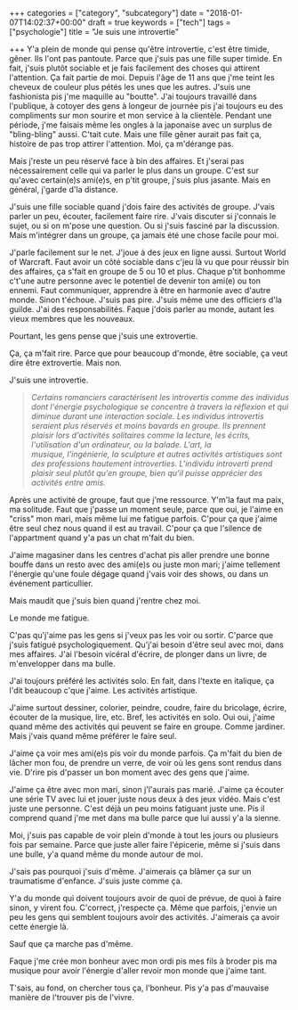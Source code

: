 +++
categories = ["category", "subcategory"]
date = "2018-01-07T14:02:37+00:00"
draft = true
keywords = ["tech"]
tags = ["psychologie"]
title = "Je suis une introvertie"

+++
Y'a plein de monde qui pense qu'être introvertie, c'est être timide, gêner. Ils l'ont pas pantoute. Parce que j'suis pas une fille super timide. En fait, j'suis plutôt sociable et je fais facilement des choses qui attirent l'attention. Ça fait partie de moi. Depuis l'âge de 11 ans que j'me teint les cheveux de couleur plus pétés les unes que les autres. J'suis une fashionista pis j'me maquille au "boutte". J'ai toujours travaillé dans l'publique, à cotoyer des gens à longeur de journée pis j'ai toujours eu des compliments sur mon sourire et mon service à la clientèle. Pendant une période, j'me faisais même les ongles à la japonaise avec un surplus de "bling-bling" aussi. C'tait cute. Mais une fille gêner aurait pas fait ça, histoire de pas trop attirer l'attention. Moi, ça m'dérange pas.

Mais j'reste un peu réservé face à bin des affaires. Et j'serai pas nécessairement celle qui va parler le plus dans un groupe. C'est sur qu'avec certain(e)s ami(e)s, en p'tit groupe, j'suis plus jasante. Mais en général, j'garde d'la distance.

J'suis une fille sociable quand j'dois faire des activités de groupe. J'vais parler un peu, écouter, facilement faire rire. J'vais discuter si j'connais le sujet, ou si on m'pose une question. Ou si j'suis fasciné par la discussion. Mais m'intégrer dans un groupe, ça jamais été une chose facile pour moi. 

J'parle facilement sur le net. J'joue à des jeux en ligne aussi. Surtout World of Warcraft. Faut avoir un côté sociable dans c'jeu là vu que pour réussir bin des affaires, ça s'fait en groupe de 5 ou 10 et plus. Chaque p'tit bonhomme c't'une autre personne avec le potentiel de devenir ton ami(e) ou ton ennemi. Faut communiquer, apprendre à être en harmonie avec d'autre monde. Sinon t'échoue. J'suis pas pire. J'suis même une des officiers d'la guilde. J'ai des responsabilités. Faque j'dois parler au monde, autant les vieux membres que les nouveaux. 

Pourtant, les gens pense que j'suis une extrovertie.

Ça, ça m'fait rire. Parce que pour beaucoup d'monde, être sociable, ça veut dire être extrovertie. Mais non.

J'suis une introvertie.

> _Certains romanciers caractérisent les introvertis comme des individus dont l'énergie psychologique se concentre à travers la réflexion et qui diminue durant une interaction sociale. Les individus introvertis seraient plus réservés et moins bavards en groupe. Ils prennent plaisir lors d'activités solitaires comme la lecture, les écrits, l'utilisation d'un ordinateur, ou la balade. L'art, la musique, l'ingénierie, la sculpture et autres activités artistiques sont des professions hautement introverties. L'individu introverti prend plaisir seul plutôt qu'en groupe, bien qu'il puisse apprécier des activités entre amis._

Après une activité de groupe, faut que j'me ressource. Y'm'la faut ma paix, ma solitude. Faut que j'passe un moment seule, parce que oui, je l'aime en "criss" mon mari, mais même lui me fatigue parfois. C'pour ça que j'aime être seul chez nous quand il est au travail. C'pour ça que l'silence de l'appartment quand y'a pas un chat m'fait du bien.

J'aime magasiner dans les centres d'achat pis aller prendre une bonne bouffe dans un resto avec des ami(e)s ou juste mon mari; j'aime tellement l'énergie qu'une foule dégage quand j'vais voir des shows, ou dans un événement particullier.

Mais maudit que j'suis bien quand j'rentre chez moi.

Le monde me fatigue.

C'pas qu'j'aime pas les gens si j'veux pas les voir ou sortir. C'parce que j'suis fatigué psychologiquement. Qu'j'ai besoin d'être seul avec moi, dans mes affaires. J'ai l'besoin vicéral d'écrire, de plonger dans un livre, de m'envelopper dans ma bulle. 

J'ai toujours préféré les activités solo. En fait, dans l'texte en italique, ça l'dit beaucoup c'que j'aime. Les activités artistique.

J'aime surtout dessiner, colorier, peindre, coudre, faire du bricolage, écrire, écouter de la musique, lire, etc. Bref, les activités en solo. Oui oui, j'aime quand même des activités qui peuvent se faire en groupe. Comme jardiner. Mais j'vais quand même préférer le faire seul.

J'aime ça voir mes ami(e)s pis voir du monde parfois. Ça m'fait du bien de lâcher mon fou, de prendre un verre, de voir où les gens sont rendus dans vie. D'rire pis d'passer un bon moment avec des gens que j'aime. 

J'aime ça être avec mon mari, sinon j'l'aurais pas marié. J'aime ça écouter une série TV avec lui et jouer juste nous deux à des jeux vidéo. Mais c'est juste une personne. C'est déjà un peu moins fatiguant juste une. Pis il comprend quand j'me met dans ma bulle parce que lui aussi y'a la sienne. 

Moi, j'suis pas capable de voir plein d'monde à tout les jours ou plusieurs fois par semaine. Parce que juste aller faire l'épicerie, même si j'suis dans une bulle, y'a quand même du monde autour de moi.

J'sais pas pourquoi j'suis d'même. J'aimerais ça blâmer ça sur un traumatisme d'enfance. J'suis juste comme ça.

Y'a du monde qui doivent toujours avoir de quoi de prévue, de quoi à faire sinon, y virent fou. C'correct, j'respecte ça. Même que parfois, j'envie un peu les gens qui semblent toujours avoir des activités. J'aimerais ça avoir cette énergie là.

Sauf que ça marche pas d'même.

Faque j'me crée mon bonheur avec mon ordi pis mes fils à broder pis ma musique pour avoir l'énergie d'aller revoir mon monde que j'aime tant. 

T'sais, au fond, on chercher tous ça, l'bonheur. Pis y'a pas d'mauvaise manière de l'trouver pis de l'vivre.